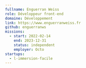 ```yaml
---
fullname: Enguerran Weiss
role: Développeur front-end
domaine: Développement
link: https://www.enguerranweiss.fr
github: enguerranws
missions:
  - start: 2022-02-14
    end: 2023-12-31
    status: independent
    employer: Octo
startups:
  - l-immersion-facile
---
```


